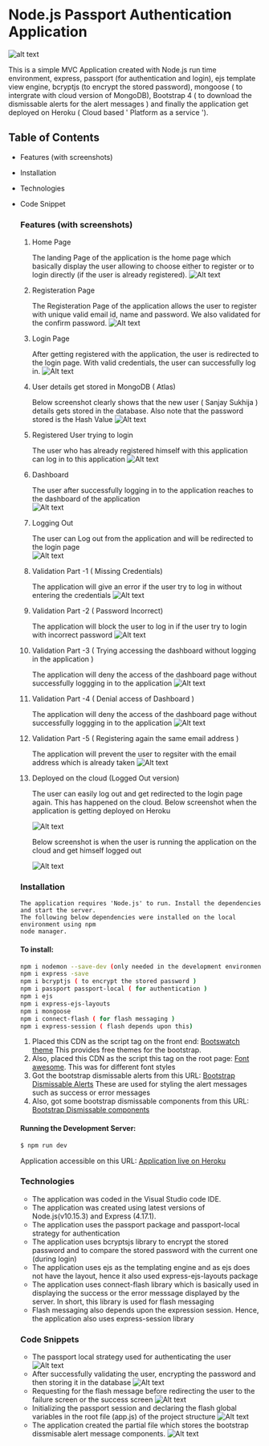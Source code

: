 # Node.js Passport Authentication Application 
![alt text](https://github.com/adam-p/markdown-here/raw/master/src/common/images/icon48.png "Logo Title Text 1")

This is a simple MVC Application created with Node.js run time environment, express, passport
(for authentication and login), ejs template view engine, bcryptjs (to encrypt the stored password),
mongoose ( to intergrate with cloud version of MongoDB), Bootstrap 4 ( to download the 
dismissable alerts for the alert messages ) and finally the application get deployed
on Heroku ( Cloud based ' Platform as a service ').

## Table of Contents

  - Features (with screenshots)
  - Installation 
  - Technologies
  - Code Snippet

    ### Features (with screenshots)
  
    1. Home Page
        
        The landing Page of the application is the home page which basically display the user 
        allowing to choose either to register or to login directly (if the user is already registered).
        ![Alt text](/screenshots/Output_1.png?raw=true "Working of Web Sockets")

    2. Registeration Page
        
        The Registeration Page of the application allows the user to register with unique valid email
        id, name and password. We also validated for the confirm password. 
        ![Alt text](/screenshots/Output_2.png?raw=true "Working of Web Sockets")
    
    3. Login Page
        
        After getting registered with the application, the user is redirected to the login
        page. With valid credentials, the user can successfully log in. 
        ![Alt text](/screenshots/Output_3.png?raw=true "Working of Web Sockets")

    4. User details get stored in MongoDB ( Atlas)
        
        Below screenshot clearly shows that the new user ( Sanjay Sukhija ) details gets stored
        in the database. Also note that the password stored is the Hash Value
        ![Alt text](/screenshots/Output_4.png?raw=true "Working of Web Sockets")

    5. Registered User trying to login
        
        The user who has already registered himself with this application can log in
        to this application 
        ![Alt text](/screenshots/Output_5.png?raw=true "Working of Web Sockets")

    6. Dashboard
        
        The user after successfully logging in to the application reaches to the dashboard
        of the application  
        ![Alt text](/screenshots/Output_6.png?raw=true "Working of Web Sockets")

    7. Logging Out
        
        The user can Log out from the application and will be redirected to the login page  
        ![Alt text](/screenshots/Output_7.png?raw=true "Working of Web Sockets")

    8. Validation Part -1 ( Missing Credentials)
        
        The application will give an error if the user try to log in without entering the credentials 
        ![Alt text](/screenshots/Output_8.png?raw=true "Working of Web Sockets")

    9. Validation Part -2 ( Password Incorrect)
        
        The application will block the user to log in if the user try to login with incorrect password
        ![Alt text](/screenshots/Output_9.png?raw=true "Working of Web Sockets")

    10. Validation Part -3 ( Trying accessing the dashboard without logging in the application )
        
        The application will deny the access of the dashboard page without successfully loggging in
        to the application
        ![Alt text](/screenshots/Output_10.png?raw=true "Working of Web Sockets")

    11. Validation Part -4 ( Denial access of Dashboard )
        
        The application will deny the access of the dashboard page without successfully loggging in
        to the application
        ![Alt text](/screenshots/Output_11.png?raw=true "Working of Web Sockets")

    12. Validation Part -5 ( Registering again the same email address  )
        
        The application will prevent the user to regsiter with the email address which is already taken
        ![Alt text](/screenshots/Output_12.png?raw=true "Working of Web Sockets")
    
    13. Deployed on the cloud (Logged Out version)
        
        The user can easily log out and get redirected to the login page again. This has happened 
        on the cloud. 
        Below screenshot when the application is getting deployed on Heroku

        ![Alt text](/screenshots/heroku_deployment_done.png?raw=true "Working of Web Sockets")

        Below screenshot is when the user is running the application on the cloud and
        get himself logged out

        ![Alt text](/screenshots/Output_13.png?raw=true "Working of Web Sockets")

    ### Installation 
  
        The application requires 'Node.js' to run. Install the dependencies and start the server.
        The following below dependencies were installed on the local environment using npm
        node manager.

    #### To install: 
  
     ```sh
    npm i nodemon --save-dev (only needed in the development environment )
    npm i express -save
    npm i bcryptjs ( to encrypt the stored password )
    npm i passport passport-local ( for authentication )
    npm i ejs
    npm i express-ejs-layouts
    npm i mongoose
    npm i connect-flash ( for flash messaging )
    npm i express-session ( flash depends upon this)
    
     ```
    1. Placed this CDN as the script tag on the front end: [Bootswatch theme](https://bootswatch.com/)
     This provides free themes for the bootstrap.
    2.  Also, placed this CDN as the script this tag on the root page: 
     [Font awesome](https://bootswatch.com/). This was for different font styles
    3. Got the bootstrap dismissable alerts from this URL:
     [Bootstrap Dismissable Alerts](https://getbootstrap.com/docs/4.5/getting-started/introduction/)
     These are used for styling the alert messages such as success or error messages
    4. Also, got some bootstrap dismissable components from this URL:
    [Bootstrap Dismissable components](https://getbootstrap.com/docs/4.5/components/alerts/#dismissing)

    #### Running the Development Server: 
   
     ```sh
    $ npm run dev
     ```

     Application accessible on this URL:
    [Application live on Heroku](https://node-passport-authentication.herokuapp.com/)

    ### Technologies 
   
    - The application was coded in the Visual Studio code IDE. 
    - The application was created using latest versions of Node.js(v10.15.3) and Express (4.17.1).
    - The application uses the passport package and passport-local strategy for authentication
    - The application uses bcryptsjs library to encrypt the stored password and to compare
      the stored password with the current one (during login)
    - The application uses ejs as the templating engine and as ejs does not have the layout,
      hence it also used express-ejs-layouts package
    - The application uses connect-flash library which is basically used in displaying the 
      success or the error messsage displayed by the server. In short, this library is used
      for flash messaging
    - Flash messaging also depends upon the expression session. Hence, the application also uses
      express-session library

    ### Code Snippets 
   
    - The passport local strategy used for authenticating the user
      ![Alt text](/screenshots/code_1.png?raw=true "passport-local")
    - After successfully validating the user, encrypting the password and then storing it
      in the database
      ![Alt text](/screenshots/code_2.png?raw=true "passport-local")
    - Requesting for the flash message before redirecting the user to the failure screen
      or the success screen
      ![Alt text](/screenshots/code_3.png?raw=true "passport-local")
    - Initializing the passport session and declaring the flash global variables in the
      root file (app.js) of the project structure
      ![Alt text](/screenshots/code_4.png?raw=true "passport-local")
    - The application created the partial file which stores the bootstrap 
      dissmisable alert message components.
      ![Alt text](/screenshots/code_5.png?raw=true "passport-local")
    
    
        


